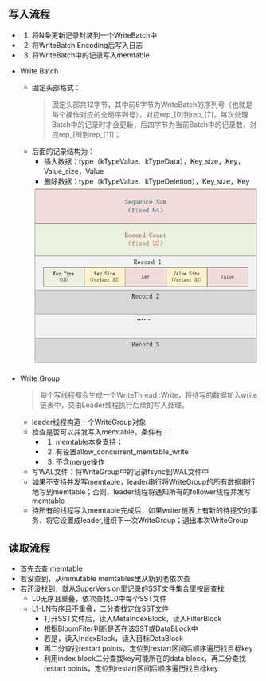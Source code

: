 ## 写入流程
  - 1. 将N条更新记录封装到一个WriteBatch中
  - 2. 将WriteBatch Encoding后写入日志
  - 3. 将WriteBatch中的记录写入memtable

- Write Batch   
  - 固定头部格式：  
    > 固定头部共12字节，其中前8字节为WriteBatch的序列号（也就是每个操作对应的全局序列号），对应rep_[0]到rep_[7]，每次处理Batch中的记录时才会更新，后四字节为当前Batch中的记录数，对应rep_[8]到rep_[11]；  
  - 后面的记录结构为：
    - 插入数据：type（kTypeValue、kTypeData），Key_size，Key，Value_size，Value
    - 删除数据：type（kTypeValue、kTypeDeletion），Key_size，Key
    <img src="images/write-batch.png" width="560px" />

- Write Group
  > 每个写线程都会生成一个WriteThread::Write，将待写的数据加入write链表中，交由Leader线程执行后续的写入处理。
  - leader线程构造一个WriteGroup对象
  - 检查是否可以并发写入memtable，条件有：
    - 1. memtable本身支持；
    - 2. 有设置allow_concurrent_memtable_write
    - 3. 不含merge操作 
   - 写WAL文件：将WriteGroup中的记录fsync到WAL文件中
   - 如果不支持并发写memtable，leader串行将WriteGroup的所有数据串行地写到memtable；否则，leader线程将通知所有的follower线程并发写memtable
  - 待所有的线程写入memtable完成后，如果writer链表上有新的待提交的事务，将它设置成leader,组织下一次WriteGroup；退出本次WriteGroup

## 读取流程
  - 首先去查 memtable
  - 若没查到，从immutable memtables里从新到老依次查
  - 若还没找到，就从SuperVersion里记录的SST文件集合里按层查找
    - L0无序且重叠，依次查找L0中每个SST文件
    - L1-LN有序且不重叠，二分查找定位SST文件
      - 打开SST文件后，读入MetaIndexBlock，读入FilterBlock
      - 根据BloomFiter判断是否在该SST或DataBLock中
      - 若是，读入IndexBlock，读入目标DataBlock
      - 再二分查找restart points，定位到restart区间后顺序遍历找目标key
      - 利用index block二分查找key可能所在的data block，再二分查找restart points，定位到restart区间后顺序遍历找目标key
